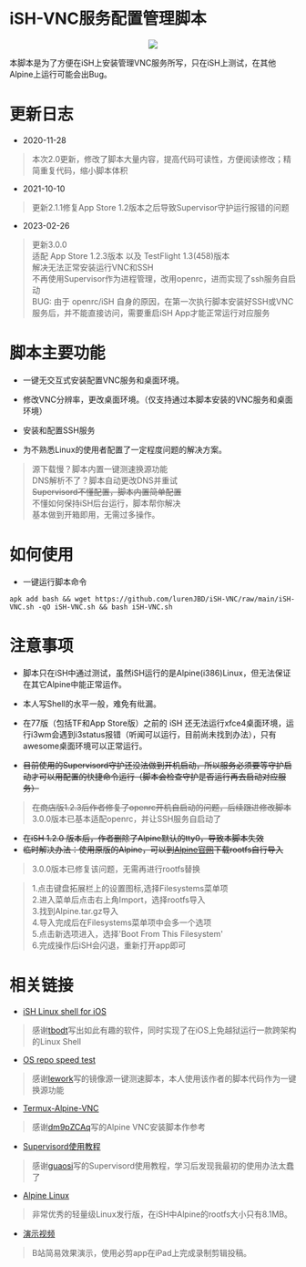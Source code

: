 # iSH-VNC服务配置管理脚本
<p align="center">
<a href="https://ish.app">
<img src="https://user-images.githubusercontent.com/31967654/221418707-d8371f33-b65c-4cfa-aa2f-3722fcaace93.png">
</a>
</p>

本脚本是为了方便在iSH上安装管理VNC服务所写，只在iSH上测试，在其他Alpine上运行可能会出Bug。

# 更新日志
* 2020-11-28
> 本次2.0更新，修改了脚本大量内容，提高代码可读性，方便阅读修改；精简重复代码，缩小脚本体积
* 2021-10-10
> 更新2.1.1修复App Store 1.2版本之后导致Supervisor守护运行报错的问题
* 2023-02-26
> 更新3.0.0<br/>
> 适配 App Store 1.2.3版本 以及 TestFlight 1.3(458)版本<br/>
> 解决无法正常安装运行VNC和SSH<br/>
> 不再使用Supervisor作为进程管理，改用openrc，进而实现了ssh服务自启动<br/>
> BUG: 由于 openrc/iSH 自身的原因，在第一次执行脚本安装好SSH或VNC服务后，并不能直接访问，需要重启iSH App才能正常运行对应服务<br/>

# 脚本主要功能 

- 一键无交互式安装配置VNC服务和桌面环境。

- 修改VNC分辨率，更改桌面环境。（仅支持通过本脚本安装的VNC服务和桌面环境）

- 安装和配置SSH服务

- 为不熟悉Linux的使用者配置了一定程度问题的解决方案。

> 源下载慢？脚本内置一键测速换源功能<br/>
> DNS解析不了？脚本自动更改DNS并重试<br/>
> ~~Supervisord不懂配置，脚本内置简单配置~~<br/>
> 不懂如何保持iSH后台运行，脚本帮你解决<br/>
> 基本做到开箱即用，无需过多操作。


# 如何使用

* 一键运行脚本命令

`apk add bash && wget https://github.com/lurenJBD/iSH-VNC/raw/main/iSH-VNC.sh -qO iSH-VNC.sh && bash iSH-VNC.sh `

# 注意事项

- 脚本只在iSH中通过测试，虽然iSH运行的是Alpine(i386)Linux，但无法保证在其它Alpine中能正常运作。

- 本人写Shell的水平一般，难免有纰漏。

- 在77版（包括TF和App Store版）之前的 iSH 还无法运行xfce4桌面环境，运行i3wm会遇到i3status报错（听闻可以运行，目前尚未找到办法），只有awesome桌面环境可以正常运行。

- ~~目前使用的Supervisord守护还没法做到开机启动，所以服务必须要等守护启动才可以用配置的快捷命令运行（脚本会检查守护是否运行再去启动对应服务）~~
> ~~在商店版1.2.3后作者修复了openrc开机自启动的问题，后续跟进修改脚本~~<br/>
> 3.0.0版本已基本适配openrc，并让SSH服务自启动了

- ~~在iSH 1.2.0 版本后，作者删除了Alpine默认的tty0，导致本脚本失效~~
- ~~临时解决办法：使用原版的Alpine，可以到[Alpine官网](http://dl-cdn.alpinelinux.org/alpine)下载rootfs自行导入~~<br/>
> 3.0.0版本已修复该问题，无需再进行rootfs替换

> 1.点击键盘拓展栏上的设置图标,选择Filesystems菜单项<br/>
> 2.进入菜单后点击右上角Import，选择rootfs导入<br/>
> 3.找到Alpine.tar.gz导入<br/>
> 4.导入完成后在Filesystems菜单项中会多一个选项<br/>
> 5.点击新选项进入，选择'Boot From This Filesystem'<br/>
> 6.完成操作后iSH会闪退，重新打开app即可

# 相关链接

* [iSH Linux shell for iOS](https://github.com/ish-app/ish)
>感谢[tbodt](https://github.com/tbodt)写出如此有趣的软件，同时实现了在iOS上免越狱运行一款跨架构的Linux Shell

* [OS repo speed test](https://github.com/lework/script/blob/master/shell/test/os_repo_speed_test.sh)
>感谢[lework](https://github.com/lework)写的镜像源一键测速脚本，本人使用该作者的脚本代码作为一键换源功能

* [Termux-Alpine-VNC](https://github.com/dm9pZCAq/TermuxAlpineVNC)
>感谢[dm9pZCAq](https://github.com/dm9pZCAq)写的Alpine VNC安装脚本作参考

* [Supervisord使用教程](https://www.guaosi.com/2019/02/25/install-and-use-supervisor/)
>感谢[guaosi](https://www.guaosi.com/)写的Supervisord使用教程，学习后发现我最初的使用办法太蠢了

* [Alpine Linux](https://alpinelinux.org)
>非常优秀的轻量级Linux发行版，在iSH中Alpine的rootfs大小只有8.1MB。

* [演示视频](https://b23.tv/YYaNXG)
>B站简易效果演示，使用必剪app在iPad上完成录制剪辑投稿。
